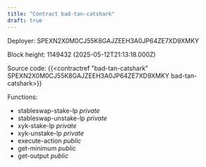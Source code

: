 ```yaml
---
title: "Contract bad-tan-catshark"
draft: true
---
```

Deployer: SPEXN2X0M0CJ55K8GAJZEEH3A0JP64ZE7XD9XMKY


 



Block height: 1149432 (2025-05-12T21:13:18.000Z)

Source code: {{<contractref "bad-tan-catshark" SPEXN2X0M0CJ55K8GAJZEEH3A0JP64ZE7XD9XMKY bad-tan-catshark>}}

Functions:

* stableswap-stake-lp _private_
* stableswap-unstake-lp _private_
* xyk-stake-lp _private_
* xyk-unstake-lp _private_
* execute-action _public_
* get-minimum _public_
* get-output _public_

